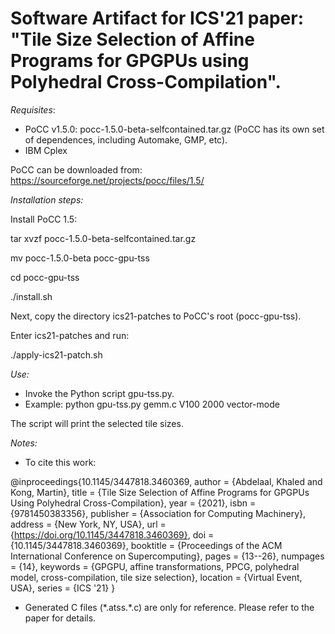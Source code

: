 # Software Artifact for ICS'21 paper: "Tile Size Selection of Affine Programs for GPGPUs using Polyhedral Cross-Compilation".

_Requisites_:

- PoCC v1.5.0: pocc-1.5.0-beta-selfcontained.tar.gz
(PoCC has its own set of dependences, including Automake, GMP, etc).
- IBM Cplex

PoCC can be downloaded from: https://sourceforge.net/projects/pocc/files/1.5/


_Installation steps:_

Install PoCC 1.5:

tar xvzf pocc-1.5.0-beta-selfcontained.tar.gz

mv pocc-1.5.0-beta pocc-gpu-tss

cd pocc-gpu-tss

./install.sh

Next, copy the directory ics21-patches to PoCC's root (pocc-gpu-tss).

Enter ics21-patches and run:

./apply-ics21-patch.sh



_Use:_
- Invoke the Python script gpu-tss.py.
- Example: python gpu-tss.py gemm.c V100 2000 vector-mode

The script will print the selected tile sizes.

_Notes:_
- To cite this work:

@inproceedings{10.1145/3447818.3460369,
author = {Abdelaal, Khaled and Kong, Martin},
title = {Tile Size Selection of Affine Programs for GPGPUs Using Polyhedral Cross-Compilation},
year = {2021},
isbn = {9781450383356},
publisher = {Association for Computing Machinery},
address = {New York, NY, USA},
url = {https://doi.org/10.1145/3447818.3460369},
doi = {10.1145/3447818.3460369},
booktitle = {Proceedings of the ACM International Conference on Supercomputing},
pages = {13--26},
numpages = {14},
keywords = {GPGPU, affine transformations, PPCG, polyhedral model, cross-compilation, tile size selection},
location = {Virtual Event, USA},
series = {ICS '21}
}

- Generated C files (\*.atss.\*.c) are only for reference. Please refer to the paper for details.
